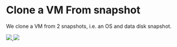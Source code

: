 #	Clone a VM From snapshot

We clone a VM from 2 snapshots, i.e. an OS and data disk snapshot.

<a href="https://portal.azure.com/#create/Microsoft.Template/uri/https:%2F%2Fraw.githubusercontent.com%2Fvplauzon%2FAzureVMs%2Fmaster%2FCloneFromSnapshotSol%2FCloneFromSnapshot%2Fazuredeploy.json" target="_blank">
    <img src="http://azuredeploy.net/deploybutton.png"/>
</a>
<a href="http://armviz.io/#/?load=https://raw.githubusercontent.com/vplauzon/AzureVMs/master/CloneFromSnapshotSol/CloneFromSnapshot/azuredeploy.json" target="_blank">
    <img src="http://armviz.io/visualizebutton.png"/>
</a>

